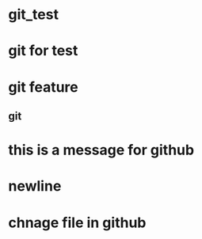 # git_test
# git for test 
# git feature
## git
# this is a message for github
# newline
# chnage file in github
